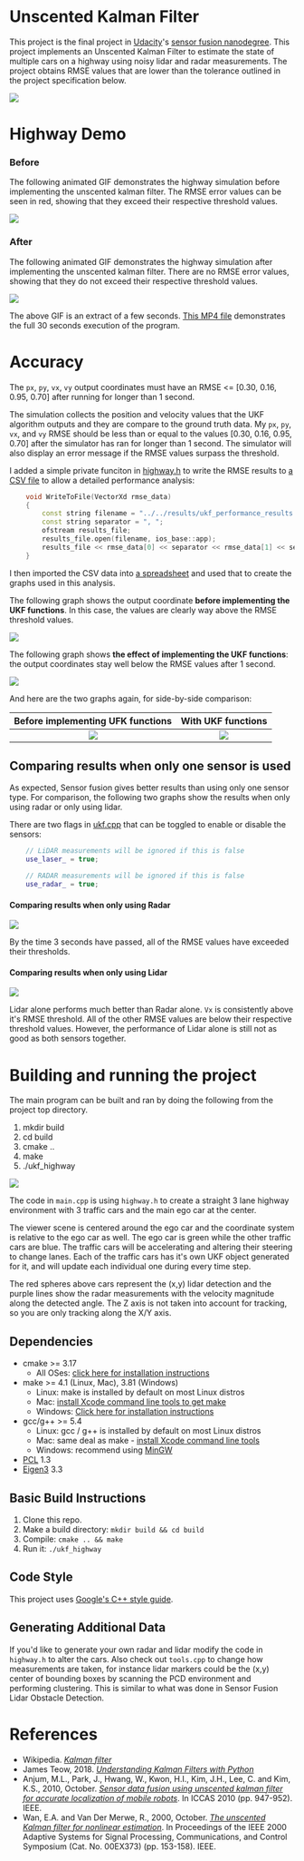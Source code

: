 # Unscented Kalman Filter

This project is the final project in [Udacity](https://www.udacity.com)'s [sensor fusion nanodegree](https://www.udacity.com/course/sensor-fusion-engineer-nanodegree--nd313). This project implements an Unscented Kalman Filter to estimate the state of multiple cars on a highway using noisy lidar and radar measurements. The project obtains RMSE values that are lower than the tolerance outlined in the project specification below. 

![](results/UKF_Snapshot.png)

# Highway Demo

### Before
The following animated GIF demonstrates the highway simulation before implementing the unscented kalman filter. The RMSE error values can be seen in red, showing that they exceed their respective threshold values. 

![](results/before.gif)

### After
The following animated GIF demonstrates the highway simulation after implementing the unscented kalman filter. There are no RMSE error values, showing that they do not exceed their respective threshold values.

![](results/UKF_SensorFusion_RMSE.gif)

The above GIF is an extract of a few seconds. [This MP4 file](results/UKF_SensorFusion_RMSE.mp4) demonstrates the full 30 seconds execution of the program.


# Accuracy
The `px`, `py`, `vx`, `vy` output coordinates must have an RMSE <= [0.30, 0.16, 0.95, 0.70] after running for longer than 1 second.

The simulation collects the position and velocity values that the UKF algorithm outputs and they are compare to the ground truth data. My `px`, `py`, `vx`, and `vy` RMSE should be less than or equal to the values [0.30, 0.16, 0.95, 0.70] after the simulator has ran for longer than 1 second. The simulator will also display an error message if the RMSE values surpass the threshold.

I added a simple private funciton in [highway.h](src/ukf/highway.h) to write the RMSE results to [a CSV file](results/ukf_performance_results.csv) to allow a detailed performance analysis:

```c++
    void WriteToFile(VectorXd rmse_data)
    {
        const string filename = "../../results/ukf_performance_results.csv";
        const string separator = ", ";
        ofstream results_file;
        results_file.open(filename, ios_base::app);
        results_file << rmse_data[0] << separator << rmse_data[1] << separator << rmse_data[2] << separator << rmse_data[3] << endl;
    }
```

I then imported the CSV data into [a spreadsheet](results/ukf_performance_results.xlsx) and used that to create the graphs used in this analysis.

The following graph shows the output coordinate **before implementing the UKF functions**. In this case, the values are clearly way above the RMSE threshold values.

![](results/RMSE_Before.png)

The following graph shows **the effect of implementing the UKF functions**: the output coordinates stay well below the RMSE values after 1 second.

![](results/RMSE_SensorFusion.png)

And here are the two graphs again, for side-by-side comparison:

Before implementing UFK functions | With UKF functions
:---:|:---:
![](results/RMSE_Before.png) | ![](results/RMSE_SensorFusion.png)

## Comparing results when only one sensor is used
As expected, Sensor fusion gives better results than using only one sensor type. For comparison, the following two graphs show the results when only using radar or only using lidar.

There are two flags in [ukf.cpp](src/ukf/ukf.cpp) that can be toggled to enable or disable the sensors:

```c++
    // LiDAR measurements will be ignored if this is false
    use_laser_ = true;

    // RADAR measurements will be ignored if this is false
    use_radar_ = true;
```

#### Comparing results when only using Radar

![](results/RMSE_RadarOnly.png)

By the time 3 seconds have passed, all of the RMSE values have exceeded their thresholds.  

#### Comparing results when only using Lidar

![](results/RMSE_LidarOnly.png)

Lidar alone performs much better than Radar alone. `Vx` is consistently above it's RMSE threshold. All of the other RMSE values are below their respective threshold values. However, the performance of Lidar alone is still not as good as both sensors together. 

# Building and running the project
The main program can be built and ran by doing the following from the project top directory.

1. mkdir build
2. cd build
3. cmake ..
4. make
5. ./ukf_highway

![](results/UKF_SensorFusion_RMSE.gif)

The code in `main.cpp` is using `highway.h` to create a straight 3 lane highway environment with 3 traffic cars and the main ego car at the center.

The viewer scene is centered around the ego car and the coordinate system is relative to the ego car as well. The ego car is green while the 
other traffic cars are blue. The traffic cars will be accelerating and altering their steering to change lanes. Each of the traffic cars has
it's own UKF object generated for it, and will update each individual one during every time step. 

The red spheres above cars represent the (x,y) lidar detection and the purple lines show the radar measurements with the velocity magnitude along the detected angle. The Z axis is not taken into account for tracking, so you are only tracking along the X/Y axis.


## Dependencies
* cmake >= 3.17
  * All OSes: [click here for installation instructions](https://cmake.org/install/)
* make >= 4.1 (Linux, Mac), 3.81 (Windows)
  * Linux: make is installed by default on most Linux distros
  * Mac: [install Xcode command line tools to get make](https://developer.apple.com/xcode/features/)
  * Windows: [Click here for installation instructions](http://gnuwin32.sourceforge.net/packages/make.htm)
* gcc/g++ >= 5.4
  * Linux: gcc / g++ is installed by default on most Linux distros
  * Mac: same deal as make - [install Xcode command line tools](https://developer.apple.com/xcode/features/)
  * Windows: recommend using [MinGW](http://www.mingw.org/)
* [PCL](https://pointclouds.org) 1.3
* [Eigen3](https://eigen.tuxfamily.org/index.php) 3.3

## Basic Build Instructions

1. Clone this repo.
2. Make a build directory: `mkdir build && cd build`
3. Compile: `cmake .. && make`
4. Run it: `./ukf_highway`

## Code Style

This project uses [Google's C++ style guide](https://google.github.io/styleguide/cppguide.html).

## Generating Additional Data

If you'd like to generate your own radar and lidar modify the code in `highway.h` to alter the cars. Also check out `tools.cpp` to
change how measurements are taken, for instance lidar markers could be the (x,y) center of bounding boxes by scanning the PCD environment
and performing clustering. This is similar to what was done in Sensor Fusion Lidar Obstacle Detection.

# References

* Wikipedia. [_Kalman filter_](https://en.wikipedia.org/wiki/Kalman_filter)
* James Teow, 2018. [_Understanding Kalman Filters with Python_](https://medium.com/@jaems33/understanding-kalman-filters-with-python-2310e87b8f48)
* Anjum, M.L., Park, J., Hwang, W., Kwon, H.I., Kim, J.H., Lee, C. and Kim, K.S., 2010, October. [_Sensor data fusion using unscented kalman filter for accurate localization of mobile robots_](https://ieeexplore.ieee.org/abstract/document/5669779). In ICCAS 2010 (pp. 947-952). IEEE.
* Wan, E.A. and Van Der Merwe, R., 2000, October. [_The unscented Kalman filter for nonlinear estimation_](https://www.seas.harvard.edu/courses/cs281/papers/unscented.pdf). In Proceedings of the IEEE 2000 Adaptive Systems for Signal Processing, Communications, and Control Symposium (Cat. No. 00EX373) (pp. 153-158). IEEE.